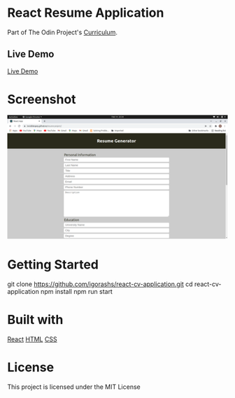 # React Resume Application

Part of The Odin Project's [Curriculum](https://www.theodinproject.com/lessons/cv-application).

## Live Demo

[Live Demo](https://invisibleopey.github.io/resume-project/)

# Screenshot

![Screenshot of live demo](/screenshot.png)

# Getting Started

git clone https://github.com/igorashs/react-cv-application.git
cd react-cv-application
npm install
npm run start

# Built with

[React](https://reactjs.org/)
[HTML](https://html.com)
[CSS](htpps://)

# License

This project is licensed under the MIT License
